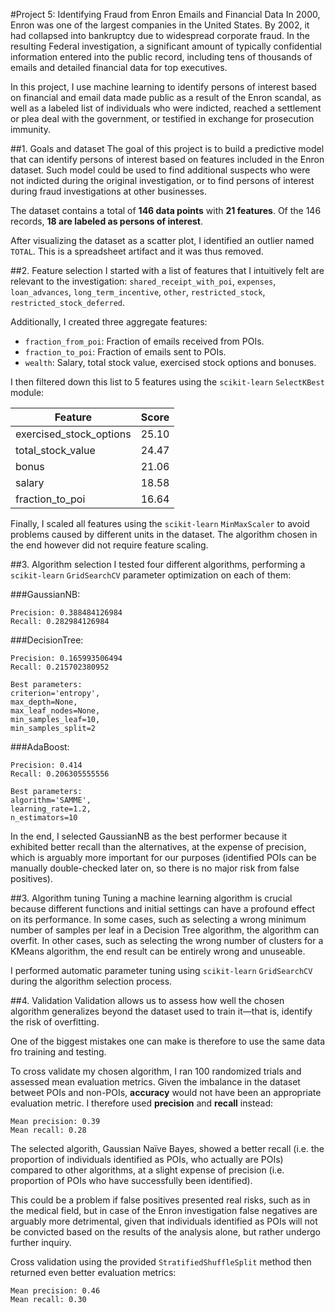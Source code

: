 #Project 5: Identifying Fraud from Enron Emails and Financial Data
In 2000, Enron was one of the largest companies in the United States. By 2002, it had collapsed into bankruptcy due to widespread corporate fraud. In the resulting Federal investigation, a significant amount of typically confidential information entered into the public record, including tens of thousands of emails and detailed financial data for top executives.

In this project, I use machine learning to identify persons of interest based on financial and email data made public as a result of the Enron scandal, as well as a labeled list of individuals who were indicted, reached a settlement or plea deal with the government, or testified in exchange for prosecution immunity.

##1. Goals and dataset
The goal of this project is to build a predictive model that can identify persons of interest based on features included in the Enron dataset. Such model could be used to find additional suspects who were not indicted during the original investigation, or to find persons of interest during fraud investigations at other businesses. 

The dataset contains a total of **146 data points** with **21 features**. Of the 146 records, **18 are labeled as persons of interest**.

After visualizing the dataset as a scatter plot, I identified an outlier named `TOTAL`. This is a spreadsheet artifact and it was thus removed. 

##2. Feature selection
I started with a list of features that I intuitively felt are relevant to the investigation: `shared_receipt_with_poi`, `expenses`, `loan_advances`, `long_term_incentive`, `other`, `restricted_stock`, `restricted_stock_deferred`.

Additionally, I created three aggregate features:

* `fraction_from_poi`: Fraction of emails received from POIs.
* `fraction_to_poi`: Fraction of emails sent to POIs.
* `wealth`: Salary, total stock value, exercised stock options and bonuses.

I then filtered down this list to 5 features using the `scikit-learn` `SelectKBest` module:

**Feature** | **Score**
----------- | ---------
exercised_stock_options | 25.10
total_stock_value | 24.47
bonus | 21.06
salary | 18.58
fraction_to_poi | 16.64

Finally, I scaled all features using the `scikit-learn` `MinMaxScaler` to avoid problems caused by different units in the dataset. The algorithm chosen in the end however did not require feature scaling.

##3. Algorithm selection
I tested four different algorithms, performing a `scikit-learn` `GridSearchCV` parameter optimization on each of them:

###GaussianNB:
```
Precision: 0.388484126984
Recall: 0.282984126984
```

###DecisionTree:
```
Precision: 0.165993506494
Recall: 0.215702380952

Best parameters:
criterion='entropy', 
max_depth=None, 
max_leaf_nodes=None, 
min_samples_leaf=10, 
min_samples_split=2
```

###AdaBoost:
```
Precision: 0.414
Recall: 0.206305555556

Best parameters:
algorithm='SAMME', 
learning_rate=1.2, 
n_estimators=10
```

In the end, I selected GaussianNB as the best performer because it exhibited better recall than the alternatives, at the expense of precision, which is arguably more important for our purposes (identified POIs can be manually double-checked later on, so there is no major risk from false positives).

##3. Algorithm tuning
Tuning a machine learning algorithm is crucial because different functions and initial settings can have a profound effect on its performance. In some cases, such as selecting a wrong minimum number of samples per leaf in a Decision Tree algorithm, the algorithm can overfit. In other cases, such as selecting the wrong number of clusters for a KMeans algorithm, the end result can be entirely wrong and unuseable.

I performed automatic parameter tuning using `scikit-learn` `GridSearchCV` during the algorithm selection process.

##4. Validation
Validation allows us to assess how well the chosen algorithm generalizes beyond the dataset used to train it—that is, identify the risk of overfitting.

One of the biggest mistakes one can make is therefore to use the same data fro training and testing.

To cross validate my chosen algorithm, I ran 100 randomized trials and assessed mean evaluation metrics. Given the imbalance in the dataset betweet POIs and non-POIs, **accuracy** would not have been an appropriate evaluation metric. I therefore used **precision** and **recall** instead:

```
Mean precision: 0.39
Mean recall: 0.28
```

The selected algorith, Gaussian Naïve Bayes, showed a better recall (i.e. the proportion of individuals identified as POIs, who actually are POIs) compared to other algorithms, at a slight expense of precision (i.e. proportion of POIs who have successfully been identified).

This could be a problem if false positives presented real risks, such as in the medical field, but in case of the Enron investigation false negatives are arguably more detrimental, given that individuals identified as POIs will not be convicted based on the results of the analysis alone, but rather undergo further inquiry.

Cross validation using the provided `StratifiedShuffleSplit` method then returned even better evaluation metrics:

```
Mean precision: 0.46
Mean recall: 0.30
```